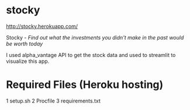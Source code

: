 # stocky
http://stocky.herokuapp.com/


Stocky -
*Find out what the investments you didn't make in the past would be worth today*

I used alpha_vantage API to get the stock data and used to streamlit to visualize this app. 

# Required Files (Heroku hosting)
1 setup.sh
2 Procfile
3 requirements.txt
